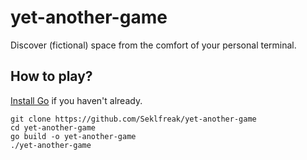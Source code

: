 # yet-another-game

Discover (fictional) space from the comfort of your personal terminal.

## How to play?

[Install Go](https://golang.org/doc/install) if you haven't already.

```
git clone https://github.com/Seklfreak/yet-another-game
cd yet-another-game
go build -o yet-another-game
./yet-another-game
```

